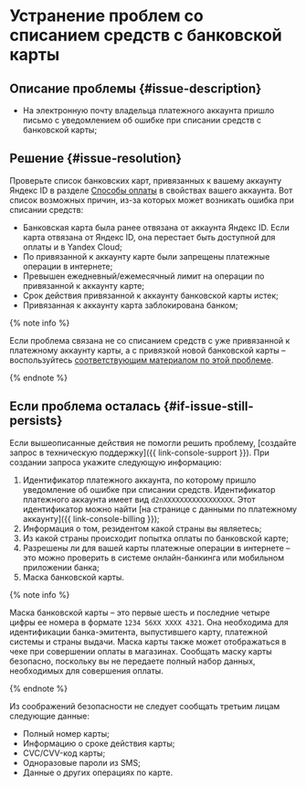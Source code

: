 # Устранение проблем со списанием средств с банковской карты


## Описание проблемы {#issue-description}

* На электронную почту владельца платежного аккаунта пришло письмо с уведомлением об ошибке при списании средств с банковской карты;

## Решение {#issue-resolution}

Проверьте список банковских карт, привязанных к вашему аккаунту Яндекс ID в разделе [Способы оплаты](https://id.yandex.ru/pay) в свойствах вашего аккаунта.
Вот список возможных причин, из-за которых может возникать ошибка при списании средств:

* Банковская карта была ранее отвязана от аккаунта Яндекс ID. Если карта отвязана от Яндекс ID, она перестает быть доступной для оплаты и в Yandex Cloud;
* По привязанной к аккаунту карте были запрещены платежные операции в интернете;
* Превышен ежедневный/ежемесячный лимит на операции по привязанной к аккаунту карте;
* Срок действия привязанной к аккаунту банковской карты истек;
* Привязанная к аккаунту карта заблокирована банком;

{% note info %}

Если проблема связана не со списанием средств с уже привязанной к платежному аккаунту карты, а с привязкой новой банковской карты – воспользуйтесь [соответствующим материалом по этой проблеме](couldnt-link-card.md).

{% endnote %}

## Если проблема осталась {#if-issue-still-persists}

Если вышеописанные действия не помогли решить проблему, [создайте запрос в техническую поддержку]({{ link-console-support }}).
При создании запроса укажите следующую информацию:


1. Идентификатор платежного аккаунта, по которому пришло уведомление об ошибке при списании средств.
Идентификатор платежного аккаунта имеет вид `d2nXXXXXXXXXXXXXXXXX`. Этот идентификатор можно найти [на странице с данными по платежному аккаунту]({{ link-console-billing }});
2. Информация о том, резидентом какой страны вы являетесь;
3. Из какой страны происходит попытка оплаты по банковской карте;
4. Разрешены ли для вашей карты платежные операции в интернете – это можно проверить в системе онлайн-банкинга или мобильном приложении банка;
5. Маска банковской карты.


{% note info %}

Маска банковской карты – это первые шесть и последние четыре цифры ее номера в формате `1234 56XX XXXX 4321`.
Она необходима для идентификации банка-эмитента, выпустившего карту, платежной системы и страны выдачи.
Маска карты также может отображаться в чеке при совершении оплаты в магазинах.
Сообщать маску карты безопасно, поскольку вы не передаете полный набор данных, необходимых для совершения оплаты.

{% endnote %}

Из соображений безопасности не следует сообщать третьим лицам следующие данные:

* Полный номер карты;
* Информацию о сроке действия карты;
* CVC/CVV-код карты;
* Одноразовые пароли из SMS;
* Данные о других операциях по карте.
